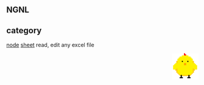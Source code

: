 ## NGNL

## category
[node](node)
[sheet](sheet) read, edit any excel file

<p align="end"><img width="69" src="jandan.svg"></p>
